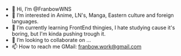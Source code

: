 - 👋 Hi, I’m @FranbowWNS
- 👀 I’m interested in Anime, LN's, Manga, Eastern culture and foreign languages.
- 🌱 I’m currently learning FrontEnd thingies, I hate studying cause it's boring, but I'm kinda pushing trough it.
- 💞️ I’m looking to collaborate on ...
- 📫 How to reach me GMail: franbow.work@gmail.com

<!---
FranbowWNS/FranbowWNS is a ✨ special ✨ repository because its `README.md` (this file) appears on your GitHub profile.
You can click the Preview link to take a look at your changes.
--->

